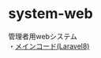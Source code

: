 # system-web
管理者用webシステム  
・[メインコード(Laravel8)](https://github.com/plateau-system/system-web/tree/main/src/app)  
